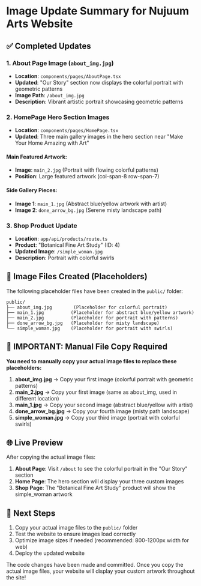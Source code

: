 # Image Update Summary for Nujuum Arts Website

## ✅ Completed Updates

### 1. About Page Image (`about_img.jpg`)
- **Location**: `components/pages/AboutPage.tsx`
- **Updated**: "Our Story" section now displays the colorful portrait with geometric patterns
- **Image Path**: `/about_img.jpg`
- **Description**: Vibrant artistic portrait showcasing geometric patterns

### 2. HomePage Hero Section Images
- **Location**: `components/pages/HomePage.tsx`
- **Updated**: Three main gallery images in the hero section near "Make Your Home Amazing with Art"

#### Main Featured Artwork:
- **Image**: `main_2.jpg` (Portrait with flowing colorful patterns)
- **Position**: Large featured artwork (col-span-8 row-span-7)

#### Side Gallery Pieces:
- **Image 1**: `main_1.jpg` (Abstract blue/yellow artwork with artist)
- **Image 2**: `done_arrow_bg.jpg` (Serene misty landscape path)

### 3. Shop Product Update
- **Location**: `app/api/products/route.ts`
- **Product**: "Botanical Fine Art Study" (ID: 4)
- **Updated Image**: `/simple_woman.jpg`
- **Description**: Portrait with colorful swirls

## 📁 Image Files Created (Placeholders)

The following placeholder files have been created in the `public/` folder:

```
public/
├── about_img.jpg        (Placeholder for colorful portrait)
├── main_1.jpg          (Placeholder for abstract blue/yellow artwork)
├── main_2.jpg          (Placeholder for portrait with patterns)
├── done_arrow_bg.jpg   (Placeholder for misty landscape)
└── simple_woman.jpg    (Placeholder for portrait with swirls)
```

## 🚨 IMPORTANT: Manual File Copy Required

**You need to manually copy your actual image files to replace these placeholders:**

1. **about_img.jpg** → Copy your first image (colorful portrait with geometric patterns)
2. **main_2.jpg** → Copy your first image (same as about_img, used in different location)
3. **main_1.jpg** → Copy your second image (abstract blue/yellow with artist)
4. **done_arrow_bg.jpg** → Copy your fourth image (misty path landscape)
5. **simple_woman.jpg** → Copy your third image (portrait with colorful swirls)

## 🌐 Live Preview

After copying the actual image files:

1. **About Page**: Visit `/about` to see the colorful portrait in the "Our Story" section
2. **Home Page**: The hero section will display your three custom images
3. **Shop Page**: The "Botanical Fine Art Study" product will show the simple_woman artwork

## 🔄 Next Steps

1. Copy your actual image files to the `public/` folder
2. Test the website to ensure images load correctly
3. Optimize image sizes if needed (recommended: 800-1200px width for web)
4. Deploy the updated website

The code changes have been made and committed. Once you copy the actual image files, your website will display your custom artwork throughout the site!